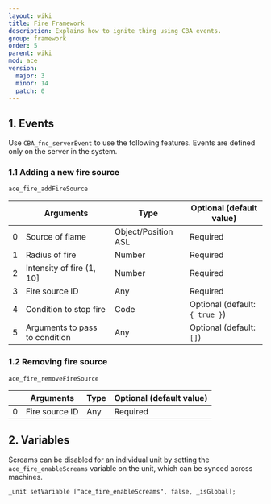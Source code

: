 ```yaml
---
layout: wiki
title: Fire Framework
description: Explains how to ignite thing using CBA events.
group: framework
order: 5
parent: wiki
mod: ace
version:
  major: 3
  minor: 14
  patch: 0
---
```



## 1. Events

Use `CBA_fnc_serverEvent` to use the following features. Events are defined only on the server in the system.

### 1.1 Adding a new fire source

`ace_fire_addFireSource`

|    | Arguments | Type | Optional (default value) |
|----| --------- | ---- | ------------------------ |
| 0  | Source of flame | Object/Position ASL | Required |
| 1  | Radius of fire | Number | Required |
| 2  | Intensity of fire (1, 10] | Number | Required |
| 3  | Fire source ID | Any | Required |
| 4  | Condition to stop fire | Code | Optional (default: `{ true }`) |
| 5  | Arguments to pass to condition | Any | Optional (default: `[]`) |

### 1.2 Removing fire source

`ace_fire_removeFireSource`

|    | Arguments | Type | Optional (default value) |
|----| --------- | ---- | ------------------------ |
| 0  | Fire source ID | Any  | Required |


## 2. Variables

Screams can be disabled for an individual unit by setting the `ace_fire_enableScreams` variable on the unit, which can be synced across machines.

```sqf
_unit setVariable ["ace_fire_enableScreams", false, _isGlobal];
```
